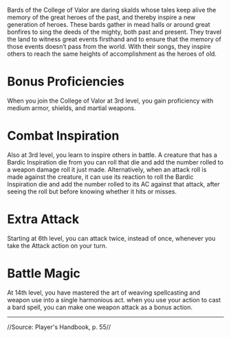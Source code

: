 Bards of the College of Valor are daring skalds whose tales keep alive the memory of the great heroes of the past, and thereby inspire a new generation of heroes. These bards gather in mead halls or around great bonfires to sing the deeds of the mighty, both past and present. They travel the land to witness great events firsthand and to ensure that the memory of those events doesn’t pass from the world. With their songs, they inspire others to reach the same heights of accomplishment as the heroes of old.

# Bonus Proficiencies

When you join the College of Valor at 3rd level, you gain proficiency with medium armor, shields, and martial weapons.

# Combat Inspiration

Also at 3rd level, you learn to inspire others in battle. A creature that has a Bardic Inspiration die from you can roll that die and add the number rolled to a weapon damage roll it just made. Alternatively, when an attack roll is made against the creature, it can use its reaction to roll the Bardic Inspiration die and add the number rolled to its AC against that attack, after seeing the roll but before knowing whether it hits or misses.

# Extra Attack

Starting at 6th level, you can attack twice, instead of once, whenever you take the Attack action on your turn.

# Battle Magic

At 14th level, you have mastered the art of weaving spellcasting and weapon use into a single harmonious act. when you use your action to cast a bard spell, you can make one weapon attack as a bonus action.

----

//Source: Player's Handbook, p. 55//